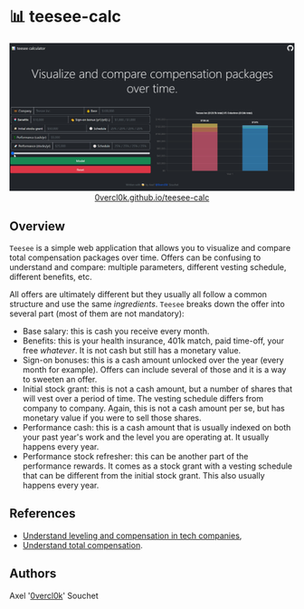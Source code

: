 # &#128202; teesee-calc

<p align='center'>
<img src='pics/teesee.gif' alt='teesee'>
<a href='https://0vercl0k.github.io/teesee-calc'>0vercl0k.github.io/teesee-calc</a>
</p>

## Overview

`Teesee` is a simple web application that allows you to visualize and compare total compensation packages over time. Offers can be confusing to understand and compare: multiple parameters, different vesting schedule, different benefits, etc.

All offers are ultimately different but they usually all follow a common structure and use the same *ingredients*. `Teesee` breaks down the offer into several part (most of them are not mandatory):

- Base salary: this is cash you receive every month.
- Benefits: this is your health insurance, 401k match, paid time-off, your free *whatever*. It is not cash but still has a monetary value.
- Sign-on bonuses: this is a cash amount unlocked over the year (every month for example). Offers can include several of those and it is a way to sweeten an offer.
- Initial stock grant: this is not a cash amount, but a number of shares that will vest over a period of time. The vesting schedule differs from company to company. Again, this is not a cash amount per se, but has monetary value if you were to sell those shares.
- Performance cash: this is a cash amount that is usually indexed on both your past year's work and the level you are operating at. It usually happens every year.
- Performance stock refresher: this can be another part of the performance rewards. It comes as a stock grant with a vesting schedule that can be different from the initial stock grant. This also usually happens every year.

## References

- [Understand leveling and compensation in tech companies](https://www.levels.fyi/),
- [Understand total compensation](https://www.indeed.com/career-advice/pay-salary/salary-vs-total-compensation).

## Authors

Axel '[0vercl0k](https://twitter.com/0vercl0k)' Souchet